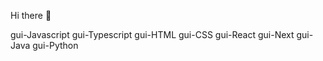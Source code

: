 Hi there 👋
 

gui-Javascript gui-Typescript gui-HTML gui-CSS gui-React gui-Next gui-Java gui-Python
